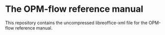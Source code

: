 # The OPM-flow reference manual

This repository contains the uncompressed libreoffice-xml file for the
OPM-flow reference manual.
